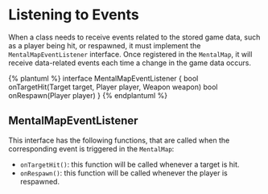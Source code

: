 # Listening to Events
When a class needs to receive events related to the stored game data, such as a player being hit, or respawned, it must implement the `MentalMapEventListener` interface. Once registered in the `MentalMap`, it will receive data-related events each time a change in the game data occurs.

{% plantuml %}
interface MentalMapEventListener {
bool onTargetHit(Target target, Player player, Weapon weapon)
bool onRespawn(Player player)
}
{% endplantuml %}

## MentalMapEventListener
This interface has the following functions, that are called when the corresponding event is triggered in the `MentalMap`:

* `onTargetHit()`: this function will be called whenever a target is hit.
* `onRespawn()`: this function will be called whenever the player is respawned.